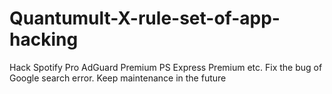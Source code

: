 # Quantumult-X-rule-set-of-app-hacking
Hack Spotify Pro AdGuard Premium PS Express Premium etc.
Fix the bug of Google search error.
Keep maintenance in the future
